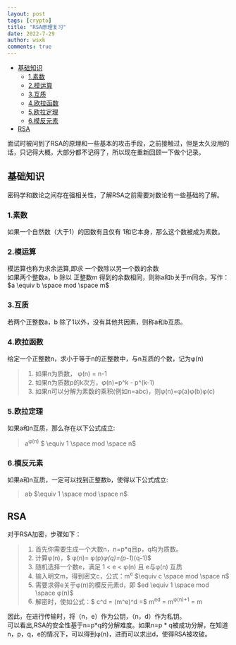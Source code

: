```yaml
---
layout: post
tags: [crypto]
title: "RSA原理复习"
date: 2022-7-29
author: wsxk
comments: true
---
```


- [基础知识](#基础知识)
  - [1.素数](#1素数)
  - [2.模运算](#2模运算)
  - [3.互质](#3互质)
  - [4.欧拉函数](#4欧拉函数)
  - [5.欧拉定理](#5欧拉定理)
  - [6.模反元素](#6模反元素)
- [RSA](#rsa)

面试时被问到了RSA的原理和一些基本的攻击手段，之前接触过，但是太久没用的话，只记得大概，大部分都不记得了，所以现在重新回顾一下做个记录。

## 基础知识<br>
密码学和数论之间存在强相关性，了解RSA之前需要对数论有一些基础的了解。
### 1.素数<br>
如果一个自然数（大于1）的因数有且仅有 1和它本身，那么这个数被成为素数。
### 2.模运算<br>
模运算也称为求余运算,即求 一个数除以另一个数的余数<br>
如果两个整数a，b 除以 正整数m 得到的余数相同，则称a和b关于m同余，写作：
$a \equiv b \space mod \space m$

### 3.互质<br>
若两个正整数a，b 除了1以外，没有其他共因素，则称a和b互质。
### 4.欧拉函数<br>
给定一个正整数n，求小于等于n的正整数中，与n互质的个数，记为φ(n)
> 1. 如果n为质数， φ(n) = n-1
> 2. 如果n为质数p的k次方，φ(n)=p^k - p^(k-1)
> 3. 如果n可以分解为素数的乘积(例如n=a*b*c)，则φ(n)=φ(a)φ(b)φ(c)

### 5.欧拉定理<br>
如果a和n互质，那么存在以下公式成立:
> a<sup>φ(n)</sup>  $ \equiv 1 \space mod \space n$

### 6.模反元素<br>
如果a和n互质，一定可以找到正整数b，使得以下公式成立:
> ab $\equiv 1 \space mod \space n$

## RSA<br>
对于RSA加密，步骤如下：
> 1. 首先你需要生成一个大数n，n=p*q且p，q均为质数。
> 2. 计算φ(n)，$ φ(n)= φ(p)*φ(q)=(p-1)*(q-1)$
> 3. 随机选择一个数e，满足 1 < e < φ(n) 且 e与φ(n) 互质
> 4. 输入明文m，得到密文c，公式：m<sup>e</sup> $\equiv c \space mod \space n$
> 5. 需要求得e关于φ(n)的模反元素d，即 $ed \equiv 1 \space mod \space φ(n)$
> 6. 解密时，使如公式：$ c^d = (m^e)^d =$ m<sup>ed</sup> = m<sup>φ(n)+1</sup> = m

因此，在进行传输时，将（n，e）作为公钥，（n，d）作为私钥。<br>
可以看出,RSA的安全性基于n=p*q的分解难度。如果n=p * q被成功分解，在知道n，p，q，e的情况下，可以得到φ(n)，进而可以求出d，使得RSA被攻破。
